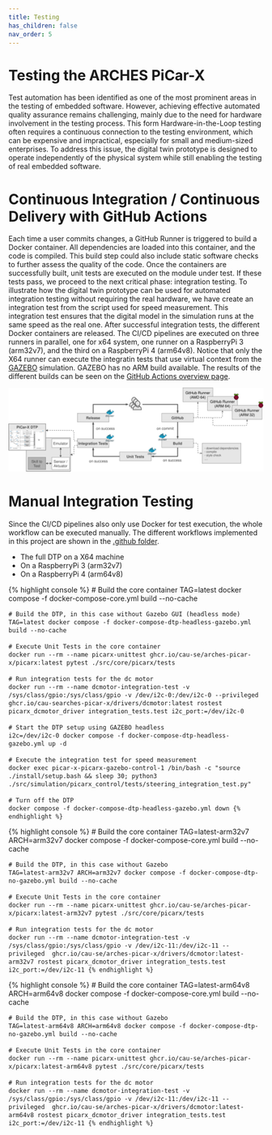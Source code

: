 ```yaml
---
title: Testing
has_children: false
nav_order: 5
---
```


<link rel="stylesheet" href="{{ site.baseurl }}{% link assets/css/tabs.css %}">
<script src="{{ site.baseurl }}{% link assets/js/tabs.js %}"> </script>

# Testing the ARCHES PiCar-X
Test automation has been identified as one of the most prominent areas in the testing of embedded software. However, achieving effective automated quality assurance remains challenging, mainly due to the need for hardware involvement in the testing process. This form Hardware-in-the-Loop testing often requires a continuous connection to the testing environment, which can be expensive and impractical, especially for small and medium-sized enterprises. To address this issue, the digital twin prototype is designed to operate independently of the physical system while still enabling the testing of real embedded software.

# Continuous Integration / Continuous Delivery with GitHub Actions
Each time a user commits changes, a GitHub Runner is triggered to build a Docker container. All dependencies are loaded into this container, and the code is compiled. This build step could also include static software checks to further assess the quality of the code. Once the containers are successfully built, unit tests are executed on the module under test. If these tests pass, we proceed to the next critical phase: integration testing. To illustrate how the digital twin prototype can be used for automated integration testing without requiring the real hardware, we have create an integration test from the script used for speed measurement. This integration test ensures that the digital model in the simulation runs at the same speed as the real one. After successful integration tests, the different Docker containers are released. The CI/CD pipelines are executed on three runners in parallel, one for x64 system, one runner on a RaspberryPi 3 (arm32v7), and the third on a RaspberryPi 4 (arm64v8). Notice that only the X64 runner can execute the integratin tests that use virtual context from the [GAZEBO](https://gazebosim.org/) simulation. GAZEBO has no ARM build available. The results of the different builds can be seen on the [GitHub Actions overview page](https://github.com/cau-se/ARCHES-PiCar-X/actions).

![CI/CD Pipeline for the PiCar-X.](./assets/images/picarx-cicd.jpg)

# Manual Integration Testing
Since the CI/CD pipelines also only use Docker for test execution, the whole workflow can be executed manually. The different workflows implemented in this project are shown in the [.github folder](https://github.com/cau-se/ARCHES-PiCar-X/tree/main/.github).


<div class="tab-container" id="manualtesting">
  <ul class="tab-list">
    <li class="tab active" data-tab="tab1-1">The full DTP on a X64 machine</li>
    <li class="tab" data-tab="tab1-2">On a RaspberryPi 3 (arm32v7)</li>
    <li class="tab" data-tab="tab1-2">On a RaspberryPi 4 (arm64v8)</li>
  </ul>
  <div class="tab-content" id="tab1-1">
  {% highlight console %}
    # Build the core container
    TAG=latest docker compose -f docker-compose-core.yml build --no-cache

    # Build the DTP, in this case without Gazebo GUI (headless mode)
    TAG=latest docker compose -f docker-compose-dtp-headless-gazebo.yml build --no-cache

    # Execute Unit Tests in the core container
    docker run --rm --name picarx-unittest ghcr.io/cau-se/arches-picar-x/picarx:latest pytest ./src/core/picarx/tests

    # Run integration tests for the dc motor
    docker run --rm --name dcmotor-integration-test -v /sys/class/gpio:/sys/class/gpio -v /dev/i2c-0:/dev/i2c-0 --privileged  ghcr.io/cau-searches-picar-x/drivers/dcmotor:latest rostest picarx_dcmotor_driver integration_tests.test i2c_port:=/dev/i2c-0

    # Start the DTP setup using GAZEBO headless
    i2c=/dev/i2c-0 docker compose -f docker-compose-dtp-headless-gazebo.yml up -d

    # Execute the integration test for speed measurement
    docker exec picar-x-picarx-gazebo-control-1 /bin/bash -c "source ./install/setup.bash && sleep 30; python3 ./src/simulation/picarx_control/tests/steering_integration_test.py"

    # Turn off the DTP
    docker compose -f docker-compose-dtp-headless-gazebo.yml down {% endhighlight %}  
  </div>
  <div class="tab-content active" id="tab1-2">
  {% highlight console %}
    # Build the core container
    TAG=latest-arm32v7 ARCH=arm32v7 docker compose -f docker-compose-core.yml build --no-cache

    # Build the DTP, in this case without Gazebo
    TAG=latest-arm32v7 ARCH=arm32v7 docker compose -f docker-compose-dtp-no-gazebo.yml build --no-cache

    # Execute Unit Tests in the core container
    docker run --rm --name picarx-unittest ghcr.io/cau-se/arches-picar-x/picarx:latest-arm32v7 pytest ./src/core/picarx/tests

    # Run integration tests for the dc motor
    docker run --rm --name dcmotor-integration-test -v /sys/class/gpio:/sys/class/gpio -v /dev/i2c-11:/dev/i2c-11 --privileged  ghcr.io/cau-se/arches-picar-x/drivers/dcmotor:latest-arm32v7 rostest picarx_dcmotor_driver integration_tests.test i2c_port:=/dev/i2c-11 {% endhighlight %}  
  </div>
  <div class="tab-content active" id="tab1-3">
  {% highlight console %}
    # Build the core container
    TAG=latest-arm64v8 ARCH=arm64v8 docker compose -f docker-compose-core.yml build --no-cache

    # Build the DTP, in this case without Gazebo
    TAG=latest-arm64v8 ARCH=arm64v8 docker compose -f docker-compose-dtp-no-gazebo.yml build --no-cache

    # Execute Unit Tests in the core container
    docker run --rm --name picarx-unittest ghcr.io/cau-se/arches-picar-x/picarx:latest-arm64v8 pytest ./src/core/picarx/tests

    # Run integration tests for the dc motor
    docker run --rm --name dcmotor-integration-test -v /sys/class/gpio:/sys/class/gpio -v /dev/i2c-11:/dev/i2c-11 --privileged  ghcr.io/cau-se/arches-picar-x/drivers/dcmotor:latest-arm64v8 rostest picarx_dcmotor_driver integration_tests.test i2c_port:=/dev/i2c-11 {% endhighlight %}  
  </div>

</div>